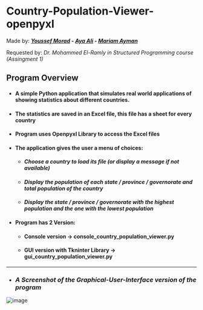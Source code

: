 # Country-Population-Viewer-openpyxl
Made by: ***[Youssef Morad](https://github.com/YoussefMorad1) - [Aya Ali](https://github.com/ayaaalli) - [Mariam Ayman](https://github.com/mariamayman10)***

Requested by: *Dr. Mohammed El-Ramly in Structured Programming course (Assingment 1)*

## Program Overview
* #### A simple Python application that simulates real world applications of showing statistics about different countries.
* #### The statistics are saved in an Excel file, this file has a sheet for every country
* #### Program uses Openpyxl Library to access the Excel files
* #### The application gives the user a menu of choices:
  * #### *Choose a country to load its file (or display a message if not available)*
  * #### *Display the population of each state / province / governorate and total population of the country*
  * #### *Display the state / province / governorate with the highest population and the one with the lowest population*
* #### Program has 2 Version:
  * ####  Console version -> console_country_population_viewer.py
  * #### GUI version with Tkninter Library -> gui_country_population_viewer.py  
____________________
* ### _A Screenshot of the Graphical-User-Interface version of the program_
![image](https://user-images.githubusercontent.com/102534922/208212568-dbaed538-9a91-4755-bcff-36485478f457.png)
